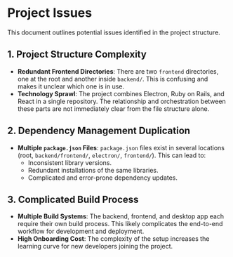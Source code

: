 # Project Issues

This document outlines potential issues identified in the project structure.

## 1. Project Structure Complexity

*   **Redundant Frontend Directories**: There are two `frontend` directories, one at the root and another inside `backend/`. This is confusing and makes it unclear which one is in use.
*   **Technology Sprawl**: The project combines Electron, Ruby on Rails, and React in a single repository. The relationship and orchestration between these parts are not immediately clear from the file structure alone.

## 2. Dependency Management Duplication

*   **Multiple `package.json` Files**: `package.json` files exist in several locations (root, `backend/frontend/`, `electron/`, `frontend/`). This can lead to:
    *   Inconsistent library versions.
    *   Redundant installations of the same libraries.
    *   Complicated and error-prone dependency updates.

## 3. Complicated Build Process

*   **Multiple Build Systems**: The backend, frontend, and desktop app each require their own build process. This likely complicates the end-to-end workflow for development and deployment.
*   **High Onboarding Cost**: The complexity of the setup increases the learning curve for new developers joining the project.
